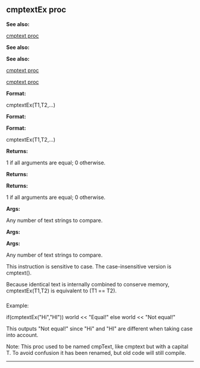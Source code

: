 

 cmptextEx proc
----------------




**See also:** 


[cmptext proc](#/proc/cmptext) 



**See also:** 

**See also:**

[cmptext proc](#/proc/cmptext) 

[cmptext proc](#/proc/cmptext)


**Format:** 


 cmptextEx(T1,T2,...)
 


**Format:** 

**Format:**

 cmptextEx(T1,T2,...)



**Returns:** 


 1 if all arguments are equal; 0 otherwise.
 


**Returns:** 

**Returns:**

 1 if all arguments are equal; 0 otherwise.



**Args:** 


 Any number of text strings to compare.
 


**Args:** 

**Args:**

 Any number of text strings to compare.


 This instruction is sensitive to case. The case-insensitive version is
cmptext().




 Because identical text is internally combined to conserve memory,
cmptextEx(T1,T2) is equivalent to (T1 == T2).



### 
 Example:



 if(cmptextEx("Hi","HI"))
 world << "Equal!"
else
 world << "Not equal!"


 This outputs "Not equal!" since "Hi" and "HI" are different when taking
case into account.




 Note: This proc used to be named cmpText, like cmptext
but with a capital T. To avoid confusion it has been renamed, but old code
will still compile.





---


